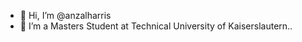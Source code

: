 - 👋 Hi, I’m @anzalharris
- 🌱 I’m a Masters Student at Technical University of Kaiserslautern..


<!---
anzalharris/anzalharris is a ✨ special ✨ repository because its `README.md` (this file) appears on your GitHub profile.
You can click the Preview link to take a look at your changes.
--->
